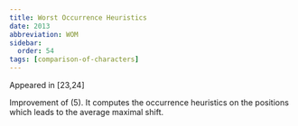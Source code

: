 ```yaml
---
title: Worst Occurrence Heuristics
date: 2013
abbreviation: WOM
sidebar:
  order: 54
tags: [comparison-of-characters]
---
```


Appeared in [23,24]

Improvement of (5). It computes the occurrence heuristics on the positions which leads to the average maximal shift.
